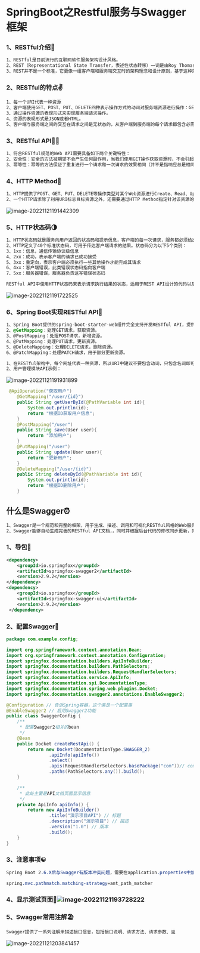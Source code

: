 # SpringBoot之Restful服务与Swagger框架

### 1、RESTful介绍:athletic_shoe:

```css
1、RESTful是目前流行的互联网软件服务架构设计风格。
2、REST（Representational State Transfer，表述性状态转移）一词是由Roy Thomas Fielding在2000年的博士论文中提出的，它定义了互联网软件服务的架构原则，如果一个架构符合REST原则，则称之为RESTful架构。
3、REST并不是一个标准，它更像一组客户端和服务端交互时的架构理念和设计原则，基于这种架构理念和设计原则的Web API更加简洁，更有层次。
```

### 2、RESTful的特点:v:

```css
1、每一个URI代表一种资源
2、客户端使用GET、POST、PUT、DELETE四种表示操作方式的动词对服务端资源进行操作：GET用于获取资源，POST用于新建资源（也可以用于更新资源），PUT用于更新资源，DELETE用于删除资源。
3、通过操作资源的表现形式来实现服务端请求操作。
4、资源的表现形式是JSON或者HTML。
5、客户端与服务端之间的交互在请求之间是无状态的，从客户端到服务端的每个请求都包含必需的信息。
```

### 3、RESTful API:biking_woman:

```css
1、符合RESTful规范的Web API需要具备如下两个关键特性：
2、安全性：安全的方法被期望不会产生任何副作用，当我们使用GET操作获取资源时，不会引起资源本身的改变，也不会引起服务器状态的改变。
3、幂等性：幂等的方法保证了重复进行一个请求和一次请求的效果相同（并不是指响应总是相同的，而是指服务器上资源的状态从第一次请求后就不再改变了），在数学上幂等性是指N次变换和一次变换相同。
```

### 4、HTTP Method:first_quarter_moon_with_face:

```css
1、HTTP提供了POST、GET、PUT、DELETE等操作类型对某个Web资源进行Create、Read、Update和Delete操作。
2、一个HTTP请求除了利用URI标志目标资源之外，还需要通过HTTP Method指定针对该资源的操作类型，一些常见的HTTP方法及其在RESTful风格下的使用：
```

![image-20221121191442309](C:\Users\ZZZYY\AppData\Roaming\Typora\typora-user-images\image-20221121191442309.png)

### 5、HTTP状态码:last_quarter_moon:

```css
1、HTTP状态码就是服务向用户返回的状态码和提示信息，客户端的每一次请求，服务都必须给出回应，回应包括HTTP状态码和数据两部分。
2、HTTP定义了40个标准状态码，可用于传达客户端请求的结果。状态码分为以下5个类别：
3、1xx：信息，通信传输协议级信息
4、2xx：成功，表示客户端的请求已成功接受
5、3xx：重定向，表示客户端必须执行一些其他操作才能完成其请求
6、4xx：客户端错误，此类错误状态码指向客户端
7、5xx：服务器错误，服务器负责这写错误状态码
```

```css
RESTful API中使用HTTP状态码来表示请求执行结果的状态，适用于REST API设计的代码以及对应的HTTP方法。
```

![image-20221121191722525](C:\Users\ZZZYY\AppData\Roaming\Typora\typora-user-images\image-20221121191722525.png)

### 6、Spring Boot实现RESTful API:aerial_tramway:

```css
1、Spring Boot提供的spring-boot-starter-web组件完全支持开发RESTful API，提供了与REST操作方式（GET、POST、PUT、2、DELETE）对应的注解。
2、@GetMapping：处理GET请求，获取资源。
3、@PostMapping：处理POST请求，新增资源。
4、@PutMapping：处理PUT请求，更新资源。
5、@DeleteMapping：处理DELETE请求，删除资源。
6、@PatchMapping：处理PATCH请求，用于部分更新资源。
```

```css
1、在RESTful架构中，每个网址代表一种资源，所以URI中建议不要包含动词，只包含名词即可，而且所用的名词往往与数据库的表格名对应。
2、用户管理模块API示例：
```

![image-20221121191931899](C:\Users\ZZZYY\AppData\Roaming\Typora\typora-user-images\image-20221121191931899.png)

```java
 @ApiOperation("获取用户")
    @GetMapping("/user/{id}")
    public String getUserById(@PathVariable int id){
        System.out.println(id);
        return "根据ID获取用户信息";
    }
    @PostMapping("/user")
    public String save(User user){
        return "添加用户";
    }
    @PutMapping("/user")
    public String update(User user){
        return "更新用户";
    }
    @DeleteMapping("/user/{id}")
    public String deleteById(@PathVariable int id){
        System.out.println(id);
        return "根据ID删除用户";
    }
```

## 什么是Swagger:alarm_clock:

```css
1、Swagger是一个规范和完整的框架，用于生成、描述、调用和可视化RESTful风格的Web服务，是非常流行的API表达工具。
2、Swagger能够自动生成完善的RESTful API文档，，同时并根据后台代码的修改同步更新，同时提供完整的测试页面来调试API
```

### 1、导包:baggage_claim:

```xml
<dependency>
    <groupId>io.springfox</groupId>
    <artifactId>springfox-swagger2</artifactId>
    <version>2.9.2</version>
</dependency>
<dependency>
    <groupId>io.springfox</groupId>
    <artifactId>springfox-swagger-ui</artifactId>
    <version>2.9.2</version>
 </dependency>
```

### 2、配置Swagger:fist_oncoming:

```java
package com.example.config;

import org.springframework.context.annotation.Bean;
import org.springframework.context.annotation.Configuration;
import springfox.documentation.builders.ApiInfoBuilder;
import springfox.documentation.builders.PathSelectors;
import springfox.documentation.builders.RequestHandlerSelectors;
import springfox.documentation.service.ApiInfo;
import springfox.documentation.spi.DocumentationType;
import springfox.documentation.spring.web.plugins.Docket;
import springfox.documentation.swagger2.annotations.EnableSwagger2;

@Configuration // 告诉Spring容器，这个类是一个配置类
@EnableSwagger2 // 启用Swagger2功能
public class SwaggerConfig {
    /**
     * 配置Swagger2相关的bean
     */
    @Bean
    public Docket createRestApi() {
        return new Docket(DocumentationType.SWAGGER_2)
                .apiInfo(apiInfo())
                .select()
                .apis(RequestHandlerSelectors.basePackage("com"))// com包下所有API都交给Swagger2管理
                .paths(PathSelectors.any()).build();
    }

    /**
     * 此处主要是API文档页面显示信息
     */
    private ApiInfo apiInfo() {
        return new ApiInfoBuilder()
                .title("演示项目API") // 标题
                .description("演示项目") // 描述
                .version("1.0") // 版本
                .build();
    }
}
```

### 3、注意事项:yin_yang:

```css
Spring Boot 2.6.X后与Swagger有版本冲突问题，需要在application.properties中加入以下配置：

spring.mvc.pathmatch.matching-strategy=ant_path_matcher
```

### 4、显示测试页面:dvd:![image-20221121193728222](C:\Users\ZZZYY\AppData\Roaming\Typora\typora-user-images\image-20221121193728222.png)

### 5、Swagger常用注解:beach_umbrella:

```css
Swagger提供了一系列注解来描述接口信息，包括接口说明、请求方法、请求参数、返
```

![image-20221121203841457](C:\Users\ZZZYY\AppData\Roaming\Typora\typora-user-images\image-20221121203841457.png)